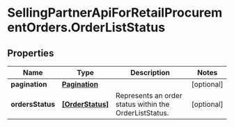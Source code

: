 # SellingPartnerApiForRetailProcurementOrders.OrderListStatus

## Properties

Name | Type | Description | Notes
------------ | ------------- | ------------- | -------------
**pagination** | [**Pagination**](Pagination.md) |  | [optional] 
**ordersStatus** | [**[OrderStatus]**](OrderStatus.md) | Represents an order status within the OrderListStatus. | [optional] 


